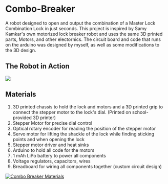 # Combo-Breaker
A robot designed to open and output the combination of a Master Lock Combination Lock in just seconds. This project is inspired by Samy Kamkar's own motorized lock breaker robot and uses the same 3D printed parts, Motors, and other electornics. The circuit board and code that runs on the arduino was designed by myself, as well as some modifications to the 3D design.

## The Robot in Action
![](https://media.giphy.com/media/e7QoY3BVq0r0pmnSlf/giphy.gif)
## Materials
1. 3D printed chassis to hold the lock and motors and a 3D printed grip to connect the stepper motor to the lock's dial. (Printed on school-provided 3D printer) 
2. Stepper Motor for precise dial control 
3. Optical rotary encoder for reading the position of the stepper motor 
4. Servo motor for lifting the shackle of the lock while finding sticking points and when opening the lock 
5. Stepper motor driver and heat sinks 
6. Arduino to hold all code for the motors 
7. 1 mAh LiPo battery to power all components 
8. Voltage regulators, capacitors, wires 
9. Breadboard for wiring all components together (custom circuit design)

[![Combo Breaker Materials](https://i.imgur.com/QN6JWPz.jpg)](https://i.imgur.com/QN6JWPz.jpg)
